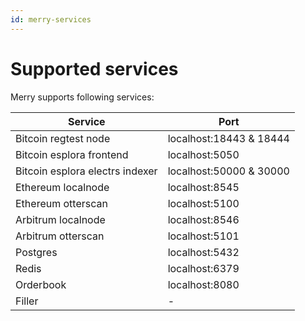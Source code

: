 ```yaml
---
id: merry-services
---
```


# Supported services

Merry supports following services:

| Service                         | Port                    |
| ------------------------------- | ----------------------- |
| Bitcoin regtest node            | localhost:18443 & 18444 |
| Bitcoin esplora frontend        | localhost:5050          |
| Bitcoin esplora electrs indexer | localhost:50000 & 30000 |
| Ethereum localnode              | localhost:8545          |
| Ethereum otterscan              | localhost:5100          |
| Arbitrum localnode              | localhost:8546          |
| Arbitrum otterscan              | localhost:5101          |
| Postgres                        | localhost:5432          |
| Redis                           | localhost:6379          |
| Orderbook                       | localhost:8080          |
| Filler                          | -                       |
